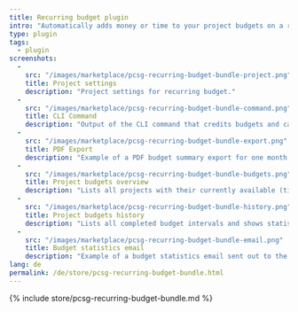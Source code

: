 ```yaml
---
title: Recurring budget plugin
intro: "Automatically adds money or time to your project budgets on a recurring basis with a custom interval."
type: plugin
tags:
  - plugin
screenshots:
  - 
    src: "/images/marketplace/pcsg-recurring-budget-bundle-project.png"
    title: Project settings
    description: "Project settings for recurring budget."
  - 
    src: "/images/marketplace/pcsg-recurring-budget-bundle-command.png"
    title: CLI Command
    description: "Output of the CLI command that credits budgets and calculates project statistics."
  - 
    src: "/images/marketplace/pcsg-recurring-budget-bundle-export.png"
    title: PDF Export
    description: "Example of a PDF budget summary export for one month."
  - 
    src: "/images/marketplace/pcsg-recurring-budget-bundle-budgets.png"
    title: Project budgets overview
    description: "Lists all projects with their currently available (time or money) budgets and total budgets."
  - 
    src: "/images/marketplace/pcsg-recurring-budget-bundle-history.png"
    title: Project budgets history
    description: "Lists all completed budget intervals and shows statistics for each of them."
  -
    src: "/images/marketplace/pcsg-recurring-budget-bundle-email.png"
    title: Budget statistics email
    description: "Example of a budget statistics email sent out to the project team lead after a completed budget interval."
lang: de
permalink: /de/store/pcsg-recurring-budget-bundle.html
---
```


{% include store/pcsg-recurring-budget-bundle.md %}
